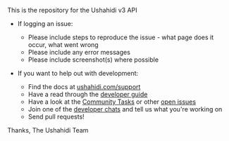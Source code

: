 This is the repository for the Ushahidi v3 API

* If logging an issue:
    * Please include steps to reproduce the issue - what page does it occur, what went wrong
    * Please include any error messages
    * Please include screenshot(s) where possible
    
* If you want to help out with development:
	* Find the docs at [ushahidi.com/support](http://www.ushahidi.com/support/)
	* Have a read through the [developer guide](http://docs.ushahidi.org/developer-guide/index.html)
	* Have a look at the [Community Tasks](https://github.com/ushahidi/platform/labels/Community%20Task) or other [open issues](https://github.com/ushahidi/platform/issues)
	* Join one of the [developer chats](http://docs.ushahidi.com/get-involved.html) and tell us what you're working on
	* Send pull requests!

Thanks,
The Ushahidi Team
